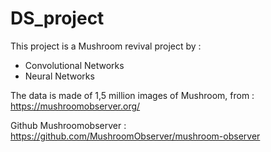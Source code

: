 # DS_project

This project is a Mushroom revival project by : 

- Convolutional Networks
- Neural Networks

The data is made of 1,5 million images of Mushroom, from : https://mushroomobserver.org/

Github Mushroomobserver : https://github.com/MushroomObserver/mushroom-observer
